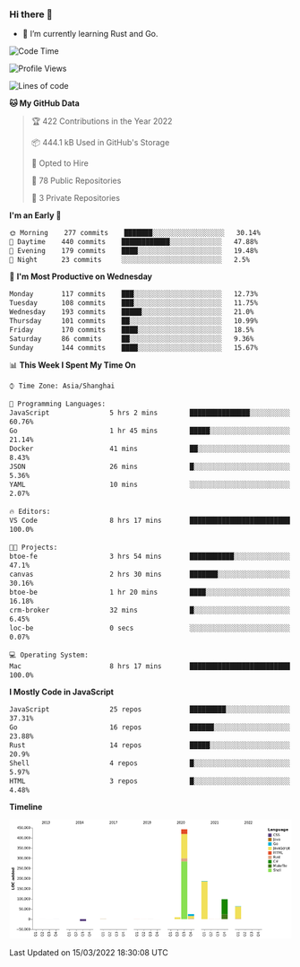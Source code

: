 ### Hi there 👋

- 🌱 I’m currently learning Rust and Go.

<!--START_SECTION:waka-->
![Code Time](http://img.shields.io/badge/Code%20Time-303%20hrs%2058%20mins-blue)

![Profile Views](http://img.shields.io/badge/Profile%20Views-0-blue)

![Lines of code](https://img.shields.io/badge/From%20Hello%20World%20I%27ve%20Written-823%20Thousand%20lines%20of%20code-blue)

**🐱 My GitHub Data** 

> 🏆 422 Contributions in the Year 2022
 > 
> 📦 444.1 kB Used in GitHub's Storage 
 > 
> 💼 Opted to Hire
 > 
> 📜 78 Public Repositories 
 > 
> 🔑 3 Private Repositories  
 > 
**I'm an Early 🐤** 

```text
🌞 Morning    277 commits    ███████░░░░░░░░░░░░░░░░░░   30.14% 
🌆 Daytime    440 commits    ████████████░░░░░░░░░░░░░   47.88% 
🌃 Evening    179 commits    ████░░░░░░░░░░░░░░░░░░░░░   19.48% 
🌙 Night      23 commits     ░░░░░░░░░░░░░░░░░░░░░░░░░   2.5%

```
📅 **I'm Most Productive on Wednesday** 

```text
Monday       117 commits    ███░░░░░░░░░░░░░░░░░░░░░░   12.73% 
Tuesday      108 commits    ███░░░░░░░░░░░░░░░░░░░░░░   11.75% 
Wednesday    193 commits    █████░░░░░░░░░░░░░░░░░░░░   21.0% 
Thursday     101 commits    ██░░░░░░░░░░░░░░░░░░░░░░░   10.99% 
Friday       170 commits    ████░░░░░░░░░░░░░░░░░░░░░   18.5% 
Saturday     86 commits     ██░░░░░░░░░░░░░░░░░░░░░░░   9.36% 
Sunday       144 commits    ████░░░░░░░░░░░░░░░░░░░░░   15.67%

```


📊 **This Week I Spent My Time On** 

```text
⌚︎ Time Zone: Asia/Shanghai

💬 Programming Languages: 
JavaScript               5 hrs 2 mins        ███████████████░░░░░░░░░░   60.76% 
Go                       1 hr 45 mins        █████░░░░░░░░░░░░░░░░░░░░   21.14% 
Docker                   41 mins             ██░░░░░░░░░░░░░░░░░░░░░░░   8.43% 
JSON                     26 mins             █░░░░░░░░░░░░░░░░░░░░░░░░   5.36% 
YAML                     10 mins             ░░░░░░░░░░░░░░░░░░░░░░░░░   2.07%

🔥 Editors: 
VS Code                  8 hrs 17 mins       █████████████████████████   100.0%

🐱‍💻 Projects: 
btoe-fe                  3 hrs 54 mins       ███████████░░░░░░░░░░░░░░   47.1% 
canvas                   2 hrs 30 mins       ███████░░░░░░░░░░░░░░░░░░   30.16% 
btoe-be                  1 hr 20 mins        ████░░░░░░░░░░░░░░░░░░░░░   16.18% 
crm-broker               32 mins             █░░░░░░░░░░░░░░░░░░░░░░░░   6.45% 
loc-be                   0 secs              ░░░░░░░░░░░░░░░░░░░░░░░░░   0.07%

💻 Operating System: 
Mac                      8 hrs 17 mins       █████████████████████████   100.0%

```

**I Mostly Code in JavaScript** 

```text
JavaScript               25 repos            █████████░░░░░░░░░░░░░░░░   37.31% 
Go                       16 repos            ██████░░░░░░░░░░░░░░░░░░░   23.88% 
Rust                     14 repos            █████░░░░░░░░░░░░░░░░░░░░   20.9% 
Shell                    4 repos             █░░░░░░░░░░░░░░░░░░░░░░░░   5.97% 
HTML                     3 repos             █░░░░░░░░░░░░░░░░░░░░░░░░   4.48%

```


**Timeline**

![Chart not found](https://raw.githubusercontent.com/elton/elton/main/charts/bar_graph.png) 


 Last Updated on 15/03/2022 18:30:08 UTC
<!--END_SECTION:waka-->

<!--
**elton/elton** is a ✨ _special_ ✨ repository because its `README.md` (this file) appears on your GitHub profile.

Here are some ideas to get you started:

- 🔭 I’m currently working on ...
- 🌱 I’m currently learning ...
- 👯 I’m looking to collaborate on ...
- 🤔 I’m looking for help with ...
- 💬 Ask me about ...
- 📫 How to reach me: ...
- 😄 Pronouns: ...
- ⚡ Fun fact: ...
-->
